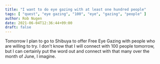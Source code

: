 ```yaml
---
title: "I want to do eye gazing with at least one hundred people"
tags: [ "quest", "eye gazing", "100", "eye", "gazing", "people" ]
author: Rob Nugen
date: 2021-06-04T12:36:44+09:00
draft: false
---
```


Tomorrow I plan to go to Shibuya to offer Free Eye Gazing with people
who are willing to try.  I don't know that I will connect with 100 people tomorrow,
but I can certainly put the word out and connect with that many over
the month of June, I imagine.
